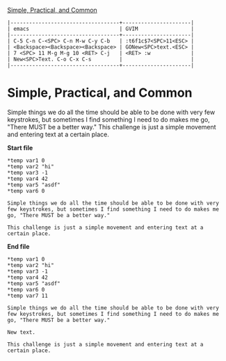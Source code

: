 [to solve]:https://www.vimgolf.com/challenges/55b18bbea9c2c30d04000001

[Simple, Practical, and Common][to solve]

```
|-----------------------------------+----------------------|
| emacs                             | GVIM                 |
|-----------------------------------+----------------------|
| C-5 C-n C-<SPC> C-n M-w C-y C-b   | :t6f1c$7<SPC>11<ESC> |
| <Backspace><Backspace><Backspace> | GONew<SPC>text.<ESC> |
| 7 <SPC> 11 M-g M-g 10 <RET> C-j   | <RET> :w             |
| New<SPC>Text. C-o C-x C-s         |                      |
|-----------------------------------+----------------------|

```

# Simple, Practical, and Common

Simple things we do all the time should be able to be done with very few keystrokes, but sometimes I find something I need to do makes me go, "There MUST be a better way." This challenge is just a simple movement and entering text at a certain place.

**Start file**

```
*temp var1 0
*temp var2 "hi"
*temp var3 -1
*temp var4 42
*temp var5 "asdf"
*temp var6 0

Simple things we do all the time should be able to be done with very few keystrokes, but sometimes I find something I need to do makes me go, "There MUST be a better way."

This challenge is just a simple movement and entering text at a certain place.
```

**End file**

```
*temp var1 0
*temp var2 "hi"
*temp var3 -1
*temp var4 42
*temp var5 "asdf"
*temp var6 0
*temp var7 11

Simple things we do all the time should be able to be done with very few keystrokes, but sometimes I find something I need to do makes me go, "There MUST be a better way."

New text.

This challenge is just a simple movement and entering text at a certain place.
```
